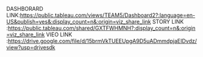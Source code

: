 DASHBORARD LINK:https://public.tableau.com/views/TEAM5/Dashboard2?:language=en-US&publish=yes&:display_count=n&:origin=viz_share_link
STORY LINK     :https://public.tableau.com/shared/GXTFWHMNH?:display_count=n&:origin=viz_share_link
VIEO LINK      :https://drive.google.com/file/d/15brmVkTUEEUpgA9D5uADmmdpjaEIDvdz/view?usp=drivesdk
